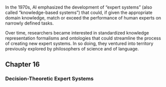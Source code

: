 In the 1970s, AI emphasized the development of “expert systems” (also called “knowledge-based systems”) that could, if given the appropriate domain knowledge, match or exceed the performance of human experts on narrowly defined tasks.

Over time, researchers became interested in standardized knowledge representation formalisms and ontologies that could streamline the process of creating new expert systems. In so doing, they ventured into territory previously explored by philosophers of science and of language.

## Chapter 16

### Decision-Theoretic Expert Systems





